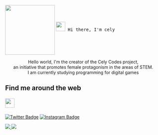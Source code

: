 <!-- HEADER -->
<p align="left">
  <img align="center" height="160px" src="https://user-images.githubusercontent.com/70456452/96717218-7f724600-137c-11eb-8e54-fcedf795ec84.png" width="px"  />
  
  <samp>
    <img src="https://raw.githubusercontent.com/iampavangandhi/iampavangandhi/master/gifs/Hi.gif" width="30px"></h2> Hi there, I'm cely
  </samp>
  
  <p align="left" style="text-align: center;">
Hello world, I'm the creator of the Cely Codes project, <br>an initiative that promotes female protagonism in the areas of STEM. <br>  I am currently studying programming for digital games
</p>

## Find me around the web<p></a><img src="https://media.giphy.com/media/WUlplcMpOCEmTGBtBW/giphy.gif" width="30">
 [![Twitter Badge](https://img.shields.io/badge/-Twitter-1ca0f1?style=flat-square&labelColor=1ca0f1&logo=twitter&logoColor=white&link=https://twitter.com/celycodes)](https://twitter.com/celycodes) 
[![Instagram Badge](https://img.shields.io/badge/-Instagram-c039a6?style=flat-square&labelColor=c039a6&logo=instagram&logoColor=white&link=https://instagram.com/celycodes)](https://instagram.com/celycodes)

<a href="https://github.com/celenny/website">
  <img src="https://github-readme-stats.vercel.app/api?username=celenny&show_icons=true&hide=commits" />
</a>
<a href="https://github.com/celenny/website">
  <img src="https://github-readme-stats.vercel.app/api/top-langs/?username=celenny&layout=compact" />
</a>

<!--
**celenny/celenny** is a ✨ _special_ ✨ repository because its `README.md` (this file) appears on your GitHub profile.

Here are some ideas to get you started:

- 🔭 I’m currently working on ...
- 🌱 I’m currently learning ...
- 👯 I’m looking to collaborate on ...
- 🤔 I’m looking for help with ...
- 💬 Ask me about ...
- 📫 How to reach me: ...
- 😄 Pronouns: ...
- ⚡ Fun fact: ...
-->
